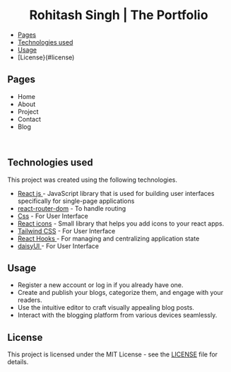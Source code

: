 <h1 align ="center" >Rohitash Singh | The Portfolio</h1>

  * [Pages](#pages)
  * [Technologies used](#technologies-used)
  * [Usage](#usage)
  * [License}(#license)

##  Pages

- Home
- About
- Project 
- Contact
- Blog

<br/>

##  Technologies used

This project was created using the following technologies.

- [React js ](https://www.npmjs.com/package/react) - JavaScript library that is used for building user interfaces specifically for single-page applications
- [react-router-dom](https://www.npmjs.com/package/react-router-dom) - To handle routing
- [Css](https://developer.mozilla.org/en-US/docs/Web/CSS) - For User Interface
- [React icons](https://react-icons.github.io/react-icons/) -
 Small library that helps you add icons  to your react apps.
 - [Tailwind CSS](https://tailwindcss.com/) - For User Interface
- [React Hooks  ](https://reactjs.org/docs/hooks-intro.html) - For managing and centralizing application state
- [daisyUI  ](https://daisyui.com/docs/changelog/) - For User Interface


## Usage

- Register a new account or log in if you already have one.
- Create and publish your blogs, categorize them, and engage with your readers.
- Use the intuitive editor to craft visually appealing blog posts.
- Interact with the blogging platform from various devices seamlessly.

## License

This project is licensed under the MIT License - see the [LICENSE](LICENSE) file for details.

